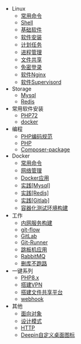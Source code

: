 - Linux
  - [常用命令](linux/cmd.md)
  - [Shell](linux/shell.md)
  - [基础软件](linux/soft.md)
  - [软件安装](linux/install.md)
  - [计划任务](linux/crontab.md)
  - [进程管理](linux/process.md)
  - [文件共享](linux/samba.md)
  - [免密登录](linux/no-password.md)
  - [软件Nginx](linux/soft-nginx.md)
  - [软件Supervisord](linux/soft-supervisord.md)
- Storage
  - [Mysql](storage/mysql.md)
  - [Redis](storage/redis.md)
- 常用软件安装
  - [PHP72](install/php72.md)
  - [docker](docker/install.md)
- 编程
  - [PHP编码规范](program/standard-php7.md)
  - [PHP](program/php.md)
  - [Composer-package](program/composer-package.md)
- Docker
  - [常用命令](docker/cmd.md)
  - [网络管理](docker/network.md)
  - [Docker应用](docker/usages.md)
  - [实践[Mysql]](docker/docker-mysql.md)
  - [实践[Redis]](docker/docker-redis.md)
  - [实践[Gitlab]](docker/docker-gitlab.md)
  - [容器化测试环境构建](docker/test.md)
- 工作
  - [内网服务构建](work/insider-service-build.md)
  - [git-flow](work/gitflow.md)
  - [GitLab](work/gitlab.md)
  - [Git-Runner](work/git-runner.md)
  - [跳板机应用](work/jumper.md)
  - [RabbitMQ](work/rabbitmq.md)
  - [删库不跑路](work/recovery-mysql.md)
- 一键系列
  - [PHP8.x](once/php8.md)
  - [搭建VPN](once/vpn.md)
  - [搭建文件共享平台](once/filesbrowser.md)
  - [webhook](once/webook.md)
- 其他
  - [面向对象](other/oop.md)
  - [设计模式](other/design-pattern.md)
  - [HTTP](other/http.md)
  - [Deepin自定义桌面图标](other/创建桌面图标.md)
